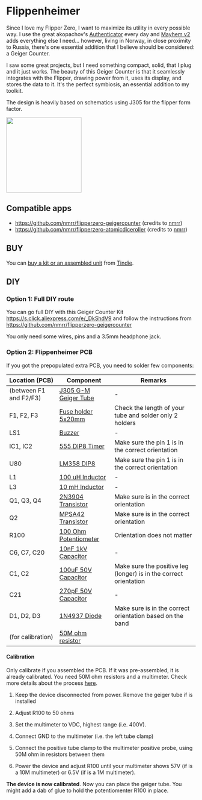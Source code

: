 # Flippenheimer

Since I love my Flipper Zero, I want to maximize its utility in every possible way. I use the great 
akopachov's [Authenticator](https://github.com/akopachov/flipper-zero_authenticator) every day and [Mayhem v2](https://www.tindie.com/products/30630/) adds everything else I need... however, living in Norway, in close proximity to Russia, there's one essential addition that I believe should be considered: a Geiger Counter. 

I saw some great projects, but I need something compact, solid, that I plug and it just works. The beauty of this Geiger Counter is that it seamlessly integrates with the Flipper, drawing power from it, uses its display, and stores the data to it. It's the perfect symbiosis, an essential addition to my toolkit.

The design is heavily based on schematics using J305 for the flipper form factor.

<img src="https://github.com/eried/flipperzero-flippenheimer/assets/1091420/9768f67e-29cb-4539-8895-fa7d6a0b4f31" width="200">

## Compatible apps

*  https://github.com/nmrr/flipperzero-geigercounter (credits to [nmrr](https://github.com/nmrr))
*  https://github.com/nmrr/flipperzero-atomicdiceroller (credits to [nmrr](https://github.com/nmrr))

## BUY

You can [buy a kit or an assembled unit](https://www.tindie.com/products/31762/) from [Tindie](https://www.tindie.com/stores/eried/).

## DIY

### Option 1: Full DIY route
You can go full DIY with this Geiger Counter Kit https://s.click.aliexpress.com/e/_DkShdV9
and follow the instructions from https://github.com/nmrr/flipperzero-geigercounter

You only need some wires, pins and a 3.5mm headphone jack.

### Option 2: Flippenheimer PCB
If you got the prepopulated extra PCB, you need to solder few components:

| Location (PCB)         | Component                                       | Remarks                              |
|------------------------|-------------------------------------------------|---------------------------------------|
| (between F1 and F2/F3) | [J305 G-M Geiger Tube](https://s.click.aliexpress.com/e/_Dlvxtll)  | -     |
| F1, F2, F3             | [Fuse holder 5x20mm](https://s.click.aliexpress.com/e/_DCeZjmB) | Check the length of your tube and solder only 2 holders   |
|LS1|[Buzzer](https://s.click.aliexpress.com/e/_DCCKuQx) | - |
| IC1, IC2               | [555 DIP8 Timer](https://s.click.aliexpress.com/e/_DDvdlk7) | Make sure the pin 1 is in the correct orientation   |
| U80                    | [LM358 DIP8](https://s.click.aliexpress.com/e/_DE8xUTN) | Make sure the pin 1 is in the correct orientation |
| L1                     | [100 uH Inductor](https://s.click.aliexpress.com/e/_DBEpF0F) | - |
| L3                     | [10 mH Inductor](https://s.click.aliexpress.com/e/_DB6flLZ) | -  |
| Q1, Q3, Q4             | [2N3904 Transistor](https://s.click.aliexpress.com/e/_DediiMP) | Make sure is in the correct orientation |
| Q2                     | [MPSA42 Transistor](https://s.click.aliexpress.com/e/_DFNv1ZH) | Make sure is in the correct orientation|
| R100                   | [100 Ohm Potentiometer](https://s.click.aliexpress.com/e/_DC09Z4L) | Orientation does not matter |
| C6, C7, C20            | [10nF 1kV Capacitor](https://s.click.aliexpress.com/e/_DFvC8n9) | -   |
| C1, C2                 | [100uF 50V Capacitor](https://s.click.aliexpress.com/e/_DFhqFOR) | Make sure the positive leg (longer) is in the correct orientation|
| C21                    | [270pF 50V Capacitor](https://s.click.aliexpress.com/e/_Dc9j7ZN) | -  |
| D1, D2, D3             | [1N4937 Diode](https://s.click.aliexpress.com/e/_DFooson) | Make sure is in the correct orientation based on the band  |
| (for calibration) | [50M ohm resistor](https://s.click.aliexpress.com/e/_DBBHUUR) |  |

#### Calibration

Only calibrate if you assembled the PCB. If it was pre-assembled, it is already calibrated. You need 50M ohm resistors and a multimeter. Check more details about the process [here](http://f4fdw.free.fr/geiger/DIY%20Geiger%20Counter%20Radiation%20Detector%20Kit%20ver.2.pdf).

1) Keep the device disconnected from power. Remove the geiger tube if is installed

2) Adjust R100 to 50 ohms

3) Set the multimeter to VDC, highest range (i.e. 400V).

4) Connect GND to the multimeter (i.e. the left tube clamp)

5) Connect the positive tube clamp to the multimeter positive probe, using 50M ohm in resistors between them

6) Power the device and adjust R100 until your multimeter shows 57V (if is a 10M multimeter) or 6.5V (if is a 1M multimeter).

**The device is now calibrated**. Now you can place the geiger tube. You might add a dab of glue to hold the potentiomenter R100 in place.
